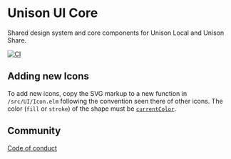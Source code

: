 Unison UI Core
==============

Shared design system and core components for Unison Local and Unison Share.

[![CI](https://github.com/unisonweb/ui-core/actions/workflows/ci.yml/badge.svg)](https://github.com/unisonweb/ui-core/actions/workflows/ci.yml)

Adding new Icons
----------------

To add new icons, copy the SVG markup to a new function in `/src/UI/Icon.elm`
following the convention seen there of other icons. The color (`fill` or
`stroke`) of the shape must be
[`currentColor`](https://developer.mozilla.org/en-US/docs/Web/SVG/Attribute/color).

Community
--------
[Code of conduct](https://www.unisonweb.org/code-of-conduct/)
